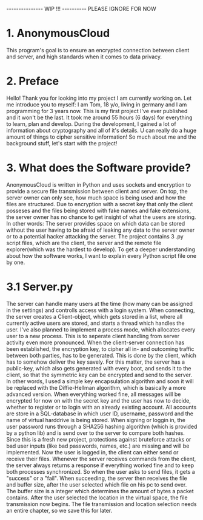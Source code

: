 --------------- WIP !!! ----------  PLEASE IGNORE FOR NOW 
# 1. AnonymousCloud
This program's goal is to ensure an encrypted connection between client and server, and high standards when it comes to data privacy.

# 2. Preface
Hello! Thank you for looking into my project I am currently working on. Let me introduce you to myself: I am Tom, 18 y/o, living in germany and I am programming for 3 years now. This is my first project I've ever published and it won't be the last. It took me around 55 hours (6 days) for everything to learn, plan and develop. During the development, I gained a lot of information about cryptography and all of it's details. U can really do a huge amount of things to cipher sensitive information!
So much about me and the background stuff, let's start with the project!

# 3. What does the Software provide?
AnonymousCloud is written in Python and uses sockets and encryption to provide a secure file transmission between client and server. On top, the server owner can only see, how much space is being used and how the files are structured. Due to encryption with a secret key that only the client posseses and the files being stored with fake names and fake extensions, the server owner has no chance to get insight of what the users are storing. In other words: The server provides space on which data can be stored without the user having to be afraid of leaking any data to the server owner or to a potential hacker attacking the server. 
The project contains 3 .py script files, which are the client, the server and the remote file explorer(which was the hardest to develop). To get a deeper understanding about how the software works, I want to explain every Python script file one by one.

# 3.1 Server.py
The server can handle many users at the time (how many can be assigned in the settings) and controlls access with a login system. When connecting, the server creates a       Client-object, which gets stored in a list, where all currently active users are stored, and starts a thread which handles the user. I've also planned to implement a process mode, which allocates every user to a new process. This is to seperate client handling from server activity even more pronounced. When the client-server connection has been established, the encryption key, to cipher all in- and outcoming traffic between both parties, has to be generated. This is done by the client, which has to somehow deliver the key savely. For this matter, the server has a public-key, which also gets generated with every boot, and sends it to the client, so that the symmetric key can be encrypted and send to the server. In other words, I used a simple key encapsulation algorithm and soon it will be replaced with the Diffie-Hellman algorithm, which is basically a more advanced version. 
When everything worked fine, all messages will be encrypted for now on with the secret key and the user has now to decide, whether to register or to login with an already existing account. All accounts are store in a SQL-database in which user ID, username, password and the name of virtual harddrive is being stored. When signing or loggin in, the user password runs through a SHA256 hashing algorithm (which is provided by a python lib) and is send over to the server to compare both hashes. Since this is a fresh new project, protections against bruteforce attacks or bad user inputs (like bad passwords, names, etc.) are missing and will be implemented. 
Now the user is logged in, the client can either send or receive their files. Whenever the server receives commands from the client, the server always returns a response if everything worked fine and to keep both processes synchronized. So when the user asks to send files, it gets a "success" or a "fail". When succeeding, the server then receives the file and buffer size, after the user selected which file on his pc to send over. The buffer size is a integer which determines the amount of bytes a packet contains. After the user selected the location in the virtual space, the file transmission now begins. The file transmission and location selection needs an entire chapter, so we save this for later.
